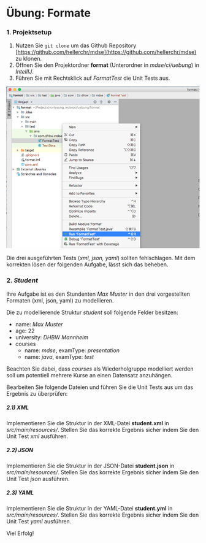 # Übung: Formate

### 1. Projektsetup
1. Nutzen Sie `git clone` um das Github Repository [https://github.com/hellerchr/mdse](https://github.com/hellerchr/mdse) zu klonen.
2. Öffnen Sie den Projektordner **format** (Unterordner in *mdse/ci/uebung*) in *IntellIJ*.
3. Führen Sie mit Rechtsklick auf *FormatTest* die Unit Tests aus.

![](images/run_format_test.png)

Die drei ausgeführten Tests (*xml, json, yaml*) sollten fehlschlagen. Mit dem korrekten lösen der folgenden Aufgabe, lässt sich das beheben.

### 2. *Student*

Ihre Aufgabe ist es den Stundenten *Max Muster* in den drei vorgestellten Formaten (xml, json, yaml) zu modellieren.

Die zu modellierende Struktur *student* soll folgende Felder besitzen:

* name: *Max Muster*
* age: 22
* university: *DHBW Mannheim*
* courses
	* name: *mdse*, examType: *presentation*
	* name: *java*, examType: *test* 


Beachten Sie dabei, dass *courses* als Wiederholgruppe modelliert werden soll um potentiell mehrere Kurse an einen Datensatz anzuhängen.

Bearbeiten Sie folgende Dateien und führen Sie die Unit Tests aus um das Ergebnis zu überprüfen:

##### 2.1) XML
Implementieren Sie die Struktur in der XML-Datei **student.xml** in *src/main/resources/*. Stellen Sie das korrekte Ergebnis sicher indem Sie den Unit Test *xml* ausführen.

##### 2.2) JSON
Implementieren Sie die Struktur in der JSON-Datei **student.json** in *src/main/resources/*. Stellen Sie das korrekte Ergebnis sicher indem Sie den Unit Test *json* ausführen.

##### 2.3) YAML
Implementieren Sie die Struktur in der YAML-Datei **student.yml** in *src/main/resources/*. Stellen Sie das korrekte Ergebnis sicher indem Sie den Unit Test *yaml* ausführen.


Viel Erfolg!


